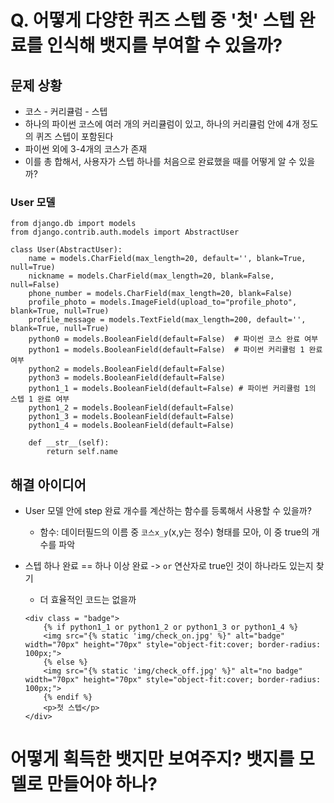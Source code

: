 # Q. 어떻게 다양한 퀴즈 스텝 중 '첫' 스텝 완료를 인식해 뱃지를 부여할 수 있을까?  
## 문제 상황  
- 코스 - 커리큘럼 - 스텝  
- 하나의 파이썬 코스에 여러 개의 커리큘럼이 있고, 하나의 커리큘럼 안에 4개 정도의 퀴즈 스텝이 포함된다  
- 파이썬 외에 3-4개의 코스가 존재  
- 이를 총 합해서, 사용자가 스텝 하나를 처음으로 완료했을 때를 어떻게 알 수 있을까?  

### User 모델  
```
from django.db import models
from django.contrib.auth.models import AbstractUser

class User(AbstractUser):
    name = models.CharField(max_length=20, default='', blank=True, null=True)
    nickname = models.CharField(max_length=20, blank=False, null=False)
    phone_number = models.CharField(max_length=20, blank=False)
    profile_photo = models.ImageField(upload_to="profile_photo", blank=True, null=True)
    profile_message = models.TextField(max_length=200, default='', blank=True, null=True)
    python0 = models.BooleanField(default=False)  # 파이썬 코스 완료 여부 
    python1 = models.BooleanField(default=False)  # 파이썬 커리큘럼 1 완료 여부 
    python2 = models.BooleanField(default=False)
    python3 = models.BooleanField(default=False)
    python1_1 = models.BooleanField(default=False) # 파이썬 커리큘럼 1의 스텝 1 완료 여부 
    python1_2 = models.BooleanField(default=False)
    python1_3 = models.BooleanField(default=False)
    python1_4 = models.BooleanField(default=False)
    
    def __str__(self):
        return self.name
```

## 해결 아이디어  
- User 모델 안에 step 완료 개수를 계산하는 함수를 등록해서 사용할 수 있을까?  
    - 함수: 데이터필드의 이름 중  `코스x_y`(x,y는 정수) 형태를 모아, 이 중 true의 개수를 파악  

- 스텝 하나 완료 == 하나 이상 완료 -> `or` 연산자로 true인 것이 하나라도 있는지 찾기  
    - 더 효율적인 코드는 없을까  
    ```
    <div class = "badge">
        {% if python1_1 or python1_2 or python1_3 or python1_4 %}
        <img src="{% static 'img/check_on.jpg' %}" alt="badge" width="70px" height="70px" style="object-fit:cover; border-radius: 100px;">
        {% else %}
        <img src="{% static 'img/check_off.jpg' %}" alt="no badge" width="70px" height="70px" style="object-fit:cover; border-radius: 100px;">
        {% endif %}
        <p>첫 스텝</p>
    </div>
    ```

# 어떻게 획득한 뱃지만 보여주지? 뱃지를 모델로 만들어야 하나? 